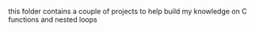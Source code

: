 this folder contains a couple of projects to help build my knowledge on C functions and nested loops
